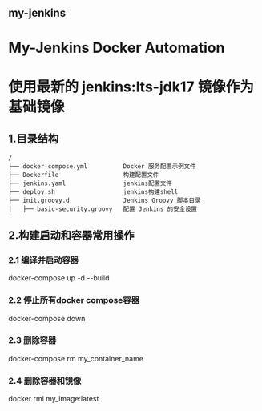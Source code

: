 ## my-jenkins

#  My-Jenkins Docker Automation
#  使用最新的 jenkins:lts-jdk17 镜像作为基础镜像


## 1.目录结构
```
/              
├── docker-compose.yml          Docker 服务配置示例文件
├── Dockerfile                  构建配置文件
├── jenkins.yaml                jenkins配置文件
├── deploy.sh                   jenkins构建shell
├── init.groovy.d               Jenkins Groovy 脚本目录
│   ├── basic-security.groovy   配置 Jenkins 的安全设置
```

## 2.构建启动和容器常用操作
### 2.1 编译并启动容器
docker-compose up -d --build

### 2.2 停止所有docker compose容器
docker-compose down

### 2.3 删除容器
docker-compose rm my_container_name

### 2.4 删除容器和镜像
docker rmi my_image:latest
